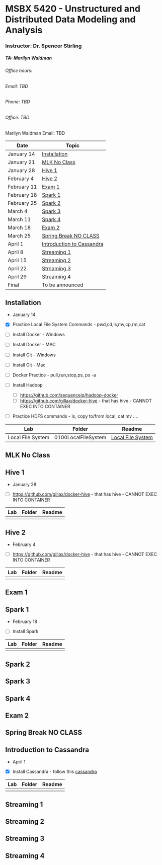 
# MSBX 5420  - Unstructured and Distributed Data Modeling and Analysis

### Instructor:  Dr. Spencer Stirling

##### TA: Marilyn Waldman

###### Office hours:


###### Email:  TBD
###### Phone:  TBD
###### Office:  TBD

Marilyn Waldman
Email:  TBD





| Date  | Topic |
| ------------- | ------------- |
|January 14  | [Installation](#Installation)     |
|January 21 |  [MLK No Class](#MLK-No-Class)        |
|January 28 | [Hive 1](#hive-1)         |       
|February 4  | [Hive 2](#hive-2)         |
|February 11  | [Exam 1](#exam-1)  
|February 18 | [Spark 1](#spark-1)         |
|February 25  | [Spark 2](#spark-2)         |
|March 4  | [Spark 3](#spark-3)         |
|March 11 | [Spark 4](#spark-4)         |
|March 18  | [Exam 2](#exam-2)         |
|March 25 | [Spring Break NO CLASS](#Spring-Break-NO-CLASS)         |
|April 1  | [Introduction to Cassandra](#Introduction-to-Cassandra)         |
|April 8  | [Streaming 1](#Streaming-1)         |
|April 15  | [Streaming 2](#Streaming-2)         |
|April 22  | [Streaming 3](#Streaming-3)         |
|April 29  | [Streaming 4](#Streaming-4)         |
|Final  | To be announced         |

## Installation
   -  January 14
   - [x] Practice Local File System Commands - pwd,cd,ls,mv,cp,rm,cat
   - [ ] Install Docker - Windows
   - [ ] Install Docker - MAC
   - [ ] Install Git - Windows
   - [ ] Install Git - Mac
   - [ ] Docker Practice - pull,run,stop,ps, ps -a
   - [ ] Install Hadoop  
     - [ ] https://github.com/sequenceiq/hadoop-docker
     - [ ] https://github.com/gillax/docker-hive - that has hive - CANNOT EXEC INTO CONTAINER
   - [ ] Practice HDFS commands - ls, copy to/from local, cat mv ....
      


| Lab  | Folder |  Readme|
| ------------- | ------------- | ------------- |
|Local File System  | 0100LocalFileSystem |  [Local File System](0100LocalFileSystem/README.md)     |   
   

## MLK No Class

## Hive 1

   -  January 28
   - [ ] https://github.com/gillax/docker-hive - that has hive - CANNOT EXEC INTO CONTAINER


| Lab  | Folder |  Readme|
| ------------- | ------------- | ------------- |
| | |      | 

## Hive 2

   -  February 4
   - [ ] https://github.com/gillax/docker-hive - that has hive - CANNOT EXEC INTO CONTAINER


| Lab  | Folder |  Readme|
| ------------- | ------------- | ------------- |
| | |      | 

## Exam 1

## Spark 1
   -  February 18
   - [ ] Install Spark


| Lab  | Folder |  Readme|
| ------------- | ------------- | ------------- |
| | |      | 


## Spark 2

## Spark 3

## Spark 4

## Exam 2

## Spring Break NO CLASS

## Introduction to Cassandra
   -  April 1
   - [x] Install Cassandra - follow this 
     [cassandra](https://medium.com/@michaeljpr/five-minute-guide-getting-started-with-cassandra-on-docker-4ef69c710d84)
  
  

| Lab  | Folder |  Readme|
| ------------- | ------------- | ------------- |
|  |  |       |   
   

## Streaming 1

## Streaming 2

## Streaming 3

## Streaming 4






